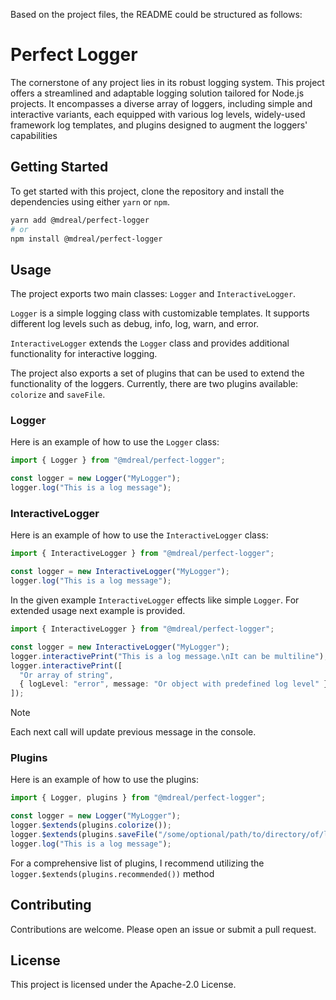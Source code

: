 Based on the project files, the README could be structured as follows:

# Perfect Logger

The cornerstone of any project lies in its robust logging system. This project offers a streamlined and adaptable
logging solution tailored for Node.js projects. It encompasses a diverse array of loggers, including simple and
interactive variants, each equipped with various log levels, widely-used framework log templates, and plugins designed
to augment the loggers' capabilities

## Getting Started

To get started with this project, clone the repository and install the dependencies using either `yarn` or `npm`.

```bash
yarn add @mdreal/perfect-logger
# or
npm install @mdreal/perfect-logger
```

## Usage

The project exports two main classes: `Logger` and `InteractiveLogger`.

`Logger` is a simple logging class with customizable templates. It supports different log levels such as debug, info,
log, warn, and error.

`InteractiveLogger` extends the `Logger` class and provides additional functionality for interactive logging.

The project also exports a set of plugins that can be used to extend the functionality of the loggers. Currently, there
are two plugins available: `colorize` and `saveFile`.

### Logger

Here is an example of how to use the `Logger` class:

```typescript
import { Logger } from "@mdreal/perfect-logger";

const logger = new Logger("MyLogger");
logger.log("This is a log message");
```

### InteractiveLogger

Here is an example of how to use the `InteractiveLogger` class:

```typescript
import { InteractiveLogger } from "@mdreal/perfect-logger";

const logger = new InteractiveLogger("MyLogger");
logger.log("This is a log message");
```

In the given example `InteractiveLogger` effects like simple `Logger`. For extended usage next example is provided.

```typescript
import { InteractiveLogger } from "@mdreal/perfect-logger";

const logger = new InteractiveLogger("MyLogger");
logger.interactivePrint("This is a log message.\nIt can be multiline");
logger.interactivePrint([
  "Or array of string",
  { logLevel: "error", message: "Or object with predefined log level" }
]);
```

> [!NOTE]
> Each next call will update previous message in the console.

### Plugins

Here is an example of how to use the plugins:

```typescript
import { Logger, plugins } from "@mdreal/perfect-logger";

const logger = new Logger("MyLogger");
logger.$extends(plugins.colorize());
logger.$extends(plugins.saveFile("/some/optional/path/to/directory/of/logs"));
logger.log("This is a log message");
```

For a comprehensive list of plugins, I recommend utilizing the `logger.$extends(plugins.recommended())` method

## Contributing

Contributions are welcome. Please open an issue or submit a pull request.

## License

This project is licensed under the Apache-2.0 License.
